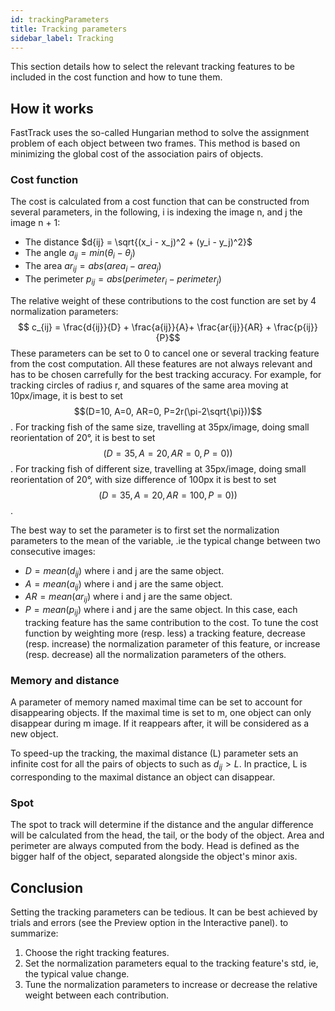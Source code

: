 ```yaml
---
id: trackingParameters
title: Tracking parameters
sidebar_label: Tracking
---
```


This section details how to select the relevant tracking features to be included in the cost function and how to tune them.

## How it works
FastTrack uses the so-called Hungarian method to solve the assignment problem of each object between two frames. This method is based on minimizing the global cost of the association pairs of objects.

### Cost function
The cost is calculated from a cost function that can be constructed from several parameters, in the following, i is indexing the image n, and j the image n + 1:
* The distance $d{ij} = \sqrt{(x_i - x_j)^2 + (y_i - y_j)^2}$
* The angle $a_{ij} = min(\theta_i - \theta_j)$
* The area $ar_{ij} = abs(area_i - area_j)$
* The perimeter $p_{ij} = abs(perimeter_i - perimeter_j)$

The relative weight of these contributions to the cost function are set by 4 normalization parameters:
$$ c_{ij} = \frac{d{ij}}{D} + \frac{a{ij}}{A}+ \frac{ar{ij}}{AR} + \frac{p{ij}}{P}$$
These parameters can be set to 0 to cancel one or several tracking feature from the cost computation. All these features are not always relevant and has to be chosen carrefully for the best tracking accuracy. For example, for tracking circles of radius r, and squares of the same area moving at 10px/image, it is best to set $$(D=10, A=0, AR=0, P=2r(\pi-2\sqrt{\pi}))$$. For tracking fish of the same size, travelling at 35px/image, doing small reorientation of 20°, it is best to set $$(D=35, A=20, AR=0, P=0))$$. For tracking fish of different size, travelling at 35px/image, doing small reorientation of 20°, with size difference of 100px it is best to set $$(D=35, A=20, AR=100, P=0))$$. 

The best way to set the parameter is to first set the normalization parameters to the mean of the variable, .ie the typical change between two consecutive images:
* $D = mean(d_{ij})$ where i and j are the same object.
* $A = mean(a_{ij})$ where i and j are the same object.
* $AR = mean(ar_{ij})$ where i and j are the same object.
* $P = mean(p_{ij})$ where i and j are the same object.
In this case, each tracking feature has the same contribution to the cost. To tune the cost function by weighting more (resp. less) a tracking feature, decrease (resp. increase) the normalization parameter of this feature, or increase (resp. decrease) all the normalization parameters of the others.

### Memory and distance
A parameter of memory named maximal time can be set to account for disappearing objects. If the maximal time is set to m, one object can only disappear during m image. If it reappears after, it will be considered as a new object.

To speed-up the tracking, the maximal distance (L) parameter sets an infinite cost for all the pairs of objects to such as $d_{ij} > L$. In practice, L is corresponding to the maximal distance an object can disappear.

### Spot
The spot to track will determine if the distance and the angular difference will be calculated from the head, the tail, or the body of the object. Area and perimeter are always computed from the body. Head is defined as the bigger half of the object, separated alongside the object's minor axis.

## Conclusion
Setting the tracking parameters can be tedious. It can be best achieved by trials and errors (see the Preview option in the Interactive panel). to summarize:
1. Choose the right tracking features.
2. Set the normalization parameters equal to the tracking feature's std, ie, the typical value change.
3. Tune the normalization parameters to increase or decrease the relative weight between each contribution.
